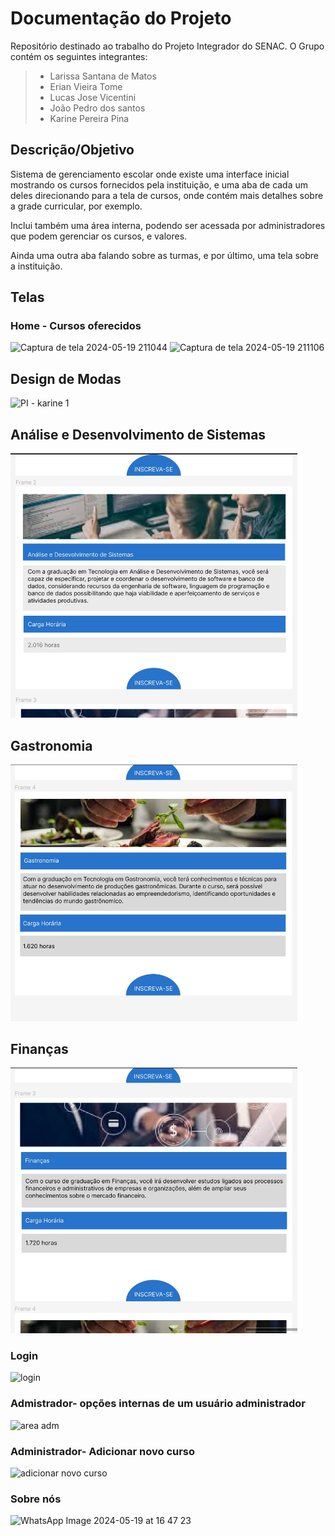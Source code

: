 # Documentação do Projeto

<p>Repositório destinado ao trabalho do Projeto Integrador do SENAC. O Grupo contém os seguintes integrantes:</p>

> - Larissa Santana de Matos
> - Erian Vieira Tome
> - Lucas Jose Vicentini
> - João Pedro dos santos
> - Karine Pereira Pina

## Descrição/Objetivo

<p>Sistema de gerenciamento escolar onde existe uma interface inicial mostrando os cursos fornecidos pela instituição, e uma aba de cada um deles direcionando para a tela de cursos, onde contém mais detalhes sobre a grade curricular, por exemplo.</p>

<p>Inclui também uma área interna, podendo ser acessada por administradores que podem gerenciar os cursos, e valores.</p>

<p>Ainda uma outra aba falando sobre as turmas, e por último, uma tela sobre a instituição.</p>

## Telas

### Home - Cursos oferecidos

![Captura de tela 2024-05-19 211044](https://github.com/ldematos/PI_grupo41/assets/155012602/d139dd07-2a69-48a0-a222-45ad10450696)
![Captura de tela 2024-05-19 211106](https://github.com/ldematos/PI_grupo41/assets/155012602/aa3ab06f-d46d-40ab-95ff-f6b5d1addb53)

## Design de Modas
<img width="459" alt="PI - karine 1" src="https://github.com/ldematos/PI_grupo41/assets/84131403/64f85c17-71e0-4e33-9756-8363ad69e825">

## Análise e Desenvolvimento de Sistemas
<img width="459" alt="PI - pedro15ds" src="https://github.com/ldematos/PI_grupo41/blob/main/WhatsApp%20Image%202024-05-20%20at%2009.21.18%20(1).jpeg">

## Gastronomia
<img width="459" alt="PI - pedro15ds" src="https://github.com/ldematos/PI_grupo41/blob/main/WhatsApp%20Image%202024-05-20%20at%2009.21.18.jpeg">

## Finanças
<img width="459" alt="PI - pedro15ds" src="https://github.com/ldematos/PI_grupo41/blob/main/WhatsApp%20Image%202024-05-20%20at%2009.21.19.jpeg">






### Login

![login](https://github.com/ldematos/PI_grupo41/assets/155012602/21a50f7d-2984-42a6-8edc-a4e08185ddb0)

### Admistrador- opções internas de um usuário administrador
![area adm](https://github.com/ldematos/PI_grupo41/assets/155012602/c0a006ab-47e2-4788-8a1a-a548b0331388)

### Administrador- Adicionar novo curso
![adicionar novo curso](https://github.com/ldematos/PI_grupo41/assets/155012602/2e8e1e30-1581-456b-b62c-13565d2b6ee2)


### Sobre nós
![WhatsApp Image 2024-05-19 at 16 47 23](https://github.com/ldematos/PI_grupo41/assets/155012602/82451e30-91f1-469c-be01-c563e6f174b4)



